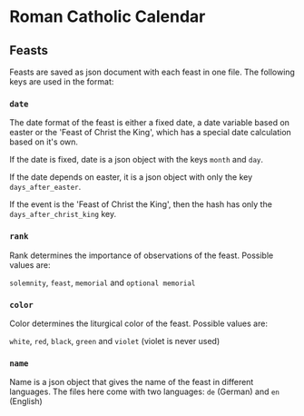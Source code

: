 # Roman Catholic Calendar

## Feasts

Feasts are saved as json document with each feast in one file. The following keys are used in the format:

### `date`

The date format of the feast is either a fixed date, a date variable based on easter or the 'Feast of Christ the King', which has a special date calculation based on it's own.

If the date is fixed, date is a json object with the keys `month` and `day`.

If the date depends on easter, it is a json object with only the key `days_after_easter`.

If the event is the 'Feast of Christ the King', then the hash has only the `days_after_christ_king` key.

### `rank`

Rank determines the importance of observations of the feast. Possible values are:

`solemnity`, `feast`, `memorial` and `optional memorial`

### `color`

Color determines the liturgical color of the feast. Possible values are:

`white`, `red`, `black`, `green` and `violet` (violet is never used)

### `name`

Name is a json object that gives the name of the feast in different languages. The files here come with two languages: `de` (German) and `en` (English)
